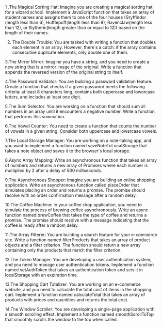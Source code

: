 1 .The Magical Sorting Hat: Imagine you are creating a magical sorting hat for a wizard school. Implement a JavaScript function that takes an array of student names and assigns them to one of the four houses (Gryffindor (length less than 6), Hufflepuff(length less than 8), Ravenclaw(length less than 12), or Slytherin(length greater than or equal to 12)) based on the length of their names.

2. The Double Trouble: You are tasked with writing a function that doubles each element in an array. However, there's a catch: if the array contains consecutive duplicate elements, only double one of them.

3.The Mirror Mirror: Imagine you have a string, and you need to create a new string that is a mirror image of the original. Write a function that appends the reversed version of the original string to itself.

4.The Password Validator: You are building a password validation feature. Create a function that checks if a given password meets the following criteria: at least 8 characters long, contains both uppercase and lowercase letters, and includes at least one digit.

5.The Sum Selector: You are working on a function that should sum all numbers in an array until it encounters a negative number. Write a function that performs this summation.

6.The Vowel Counter: You need to create a function that counts the number of vowels in a given string. Consider both uppercase and lowercase vowels.

7.The Local Storage Manager: You are working on a note-taking app, and you want to implement a function named saveNoteToLocalStorage that takes a note object and saves it to the browser's local storage.

8.Async Array Mapping: Write an asynchronous function that takes an array of numbers and returns a new array of Promises where each number is multiplied by 2 after a delay of 500 milliseconds.

9.The Asynchronous Shopper: Imagine you are building an online shopping application. Write an asynchronous function called placeOrder that simulates placing an order and returns a promise. The promise should resolve with an order confirmation message after a random delay.

10.The Coffee Machine: In your coffee shop application, you need to simulate the process of brewing coffee asynchronously. Write an async function named brewCoffee that takes the type of coffee and returns a promise. The promise should resolve with a message indicating that the coffee is ready after a random delay.

11.The Array Filterer: You are building a search feature for your e-commerce site. Write a function named filterProducts that takes an array of product objects and a filter criterion. The function should return a new array containing only the products that match the filter criterion.

12.The Token Manager: You are developing a user authentication system, and you need to manage user authentication tokens. Implement a function named setAuthToken that takes an authentication token and sets it in localStorage with an expiration time.

13.The Shopping Cart Totalizer: You are working on an e-commerce website, and you need to calculate the total cost of items in the shopping cart. Implement a function named calculateTotal that takes an array of products with prices and quantities and returns the total cost.

14.The Window Scroller: You are developing a single-page application with a smooth scrolling effect. Implement a function named smoothScrollToTop that smoothly scrolls the window to the top when called.